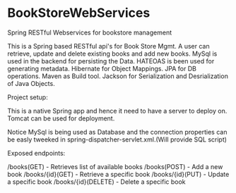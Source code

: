 # BookStoreWebServices
Spring RESTful Webservices for bookstore management

This is a Spring based RESTful api's for Book Store Mgmt. A user can retrieve, update and delete existing books and add new books.
MySql is used in the backend for persisting the Data.
HATEOAS is been used for generating metadata.
Hibernate for Object Mappings.
JPA for DB operations.
Maven as Build tool.
Jackson for Serialization and Desrialization of Java Objects.

Project setup: 

This is a native Spring app and hence it need to have a server to deploy on. Tomcat can be used for deployment. 

Notice MySql is being used as Database and the connection properties can be easly tweeked in spring-dispatcher-servlet.xml.(Will provide SQL script)

Exposed endpoints:

/books(GET) - Retrieves list of available books 
/books(POST) - Add a new book
/books/{id}(GET) - Retrieve a specific book
/books/{id}(PUT) - Update a specific book
/books/{id}(DELETE) - Delete a specific book

